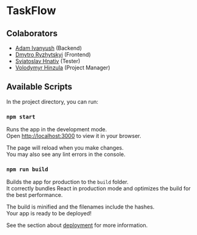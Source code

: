 # TaskFlow

## Colaborators
 - [Adam Ivanyush](https://github.com/Zewodec) (Backend)
 - [Dmytro Ryzhytskyi](https://github.com/dimxn) (Frontend)
 - [Sviatoslav Hnativ](https://github.com/HnativSviatoslav) (Tester)
 - [Volodymyr Hinzula](https://github.com/Fantomchik1) (Project Manager)

## Available Scripts

In the project directory, you can run:

### `npm start`

Runs the app in the development mode.\
Open [http://localhost:3000](http://localhost:3000) to view it in your browser.

The page will reload when you make changes.\
You may also see any lint errors in the console.

### `npm run build`

Builds the app for production to the `build` folder.\
It correctly bundles React in production mode and optimizes the build for the best performance.

The build is minified and the filenames include the hashes.\
Your app is ready to be deployed!

See the section about [deployment](https://facebook.github.io/create-react-app/docs/deployment) for more information.
